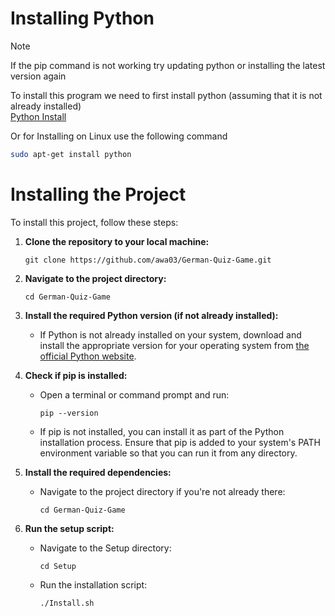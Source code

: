 # Installing Python
> [!NOTE]
> If the pip command is not working try updating python or installing the latest version again

To install this program we need to first install python (assuming that it is not already installed) <br>
[Python Install](https://www.python.org/downloads/)

Or for Installing on Linux use the following command
```sh
sudo apt-get install python
```

# Installing the Project

To install this project, follow these steps:

1. **Clone the repository to your local machine:**
   ```
   git clone https://github.com/awa03/German-Quiz-Game.git
   ```

2. **Navigate to the project directory:**
   ```
   cd German-Quiz-Game
   ```

3. **Install the required Python version (if not already installed):**
   - If Python is not already installed on your system, download and install the appropriate version for your operating system from [the official Python website](https://www.python.org/downloads/).

4. **Check if pip is installed:**
   - Open a terminal or command prompt and run:
     ```
     pip --version
     ```
   - If pip is not installed, you can install it as part of the Python installation process. Ensure that pip is added to your system's PATH environment variable so that you can run it from any directory.

5. **Install the required dependencies:**
   - Navigate to the project directory if you're not already there:
     ```
     cd German-Quiz-Game
     ```

6. **Run the setup script:**
   - Navigate to the Setup directory:
     ```
     cd Setup
     ```
   - Run the installation script:
     ```
     ./Install.sh
     ```
